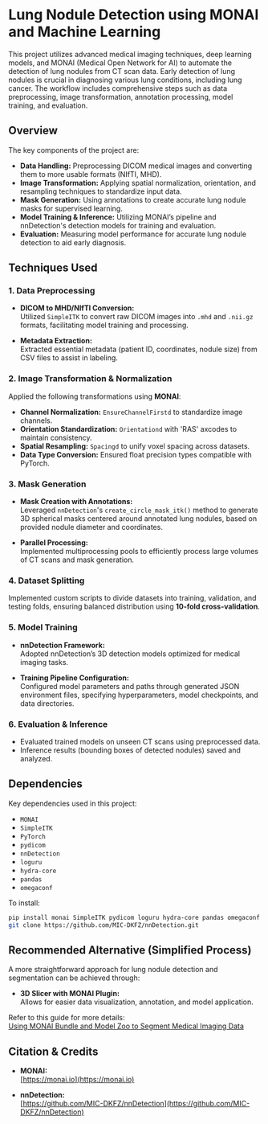 
# Lung Nodule Detection using MONAI and Machine Learning

This project utilizes advanced medical imaging techniques, deep learning models, and MONAI (Medical Open Network for AI) to automate the detection of lung nodules from CT scan data. Early detection of lung nodules is crucial in diagnosing various lung conditions, including lung cancer. The workflow includes comprehensive steps such as data preprocessing, image transformation, annotation processing, model training, and evaluation.

## Overview

The key components of the project are:

- **Data Handling:** Preprocessing DICOM medical images and converting them to more usable formats (NIfTI, MHD).
- **Image Transformation:** Applying spatial normalization, orientation, and resampling techniques to standardize input data.
- **Mask Generation:** Using annotations to create accurate lung nodule masks for supervised learning.
- **Model Training & Inference:** Utilizing MONAI’s pipeline and nnDetection's detection models for training and evaluation.
- **Evaluation:** Measuring model performance for accurate lung nodule detection to aid early diagnosis.

## Techniques Used

### 1. Data Preprocessing
- **DICOM to MHD/NIfTI Conversion:**  
  Utilized `SimpleITK` to convert raw DICOM images into `.mhd` and `.nii.gz` formats, facilitating model training and processing.
  
- **Metadata Extraction:**  
  Extracted essential metadata (patient ID, coordinates, nodule size) from CSV files to assist in labeling.

### 2. Image Transformation & Normalization
Applied the following transformations using **MONAI**:

- **Channel Normalization:** `EnsureChannelFirstd` to standardize image channels.
- **Orientation Standardization:** `Orientationd` with 'RAS' axcodes to maintain consistency.
- **Spatial Resampling:** `Spacingd` to unify voxel spacing across datasets.
- **Data Type Conversion:** Ensured float precision types compatible with PyTorch.

### 3. Mask Generation
- **Mask Creation with Annotations:**  
  Leveraged `nnDetection`'s `create_circle_mask_itk()` method to generate 3D spherical masks centered around annotated lung nodules, based on provided nodule diameter and coordinates.

- **Parallel Processing:**  
  Implemented multiprocessing pools to efficiently process large volumes of CT scans and mask generation.

### 4. Dataset Splitting
Implemented custom scripts to divide datasets into training, validation, and testing folds, ensuring balanced distribution using **10-fold cross-validation**.

### 5. Model Training
- **nnDetection Framework:**  
  Adopted nnDetection’s 3D detection models optimized for medical imaging tasks.
  
- **Training Pipeline Configuration:**  
  Configured model parameters and paths through generated JSON environment files, specifying hyperparameters, model checkpoints, and data directories.

### 6. Evaluation & Inference
- Evaluated trained models on unseen CT scans using preprocessed data.
- Inference results (bounding boxes of detected nodules) saved and analyzed.

## Dependencies

Key dependencies used in this project:

- `MONAI`
- `SimpleITK`
- `PyTorch`
- `pydicom`
- `nnDetection`
- `loguru`
- `hydra-core`
- `pandas`
- `omegaconf`

To install:

```bash
pip install monai SimpleITK pydicom loguru hydra-core pandas omegaconf gitpython fire pytorch-ignite
git clone https://github.com/MIC-DKFZ/nnDetection.git
```

## Recommended Alternative (Simplified Process)

A more straightforward approach for lung nodule detection and segmentation can be achieved through:

- **3D Slicer with MONAI Plugin:**  
  Allows for easier data visualization, annotation, and model application.

Refer to this guide for more details:  
[Using MONAI Bundle and Model Zoo to Segment Medical Imaging Data](https://medium.com/@davesimms44/using-monai-bundle-and-the-monai-model-zoo-to-segment-medical-imaging-data-7ade49699248)


## Citation & Credits

- **MONAI:**  
  [https://monai.io](https://monai.io)
  
- **nnDetection:**  
  [https://github.com/MIC-DKFZ/nnDetection](https://github.com/MIC-DKFZ/nnDetection)
